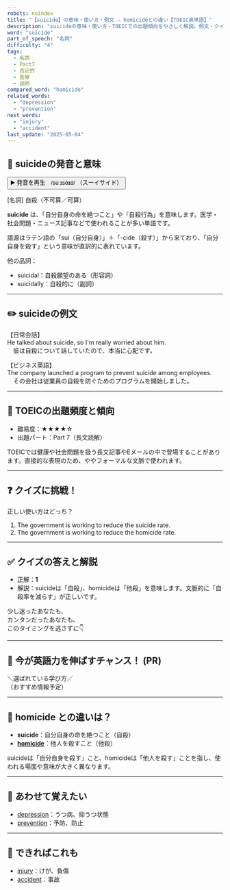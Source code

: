 ```yaml
---
robots: noindex
title: "【suicide】の意味・使い方・例文 ― homicideとの違い【TOEIC英単語】"
description: "suicideの意味・使い方・TOEICでの出題傾向をやさしく解説。例文・クイズ付きでhomicideとの違いもわかりやすく学べます。"
word: "suicide"
part_of_speech: "名詞"
difficulty: "4"
tags:
  - 名詞
  - Part7
  - 否定的
  - 医療
  - 説明
compared_word: "homicide"
related_words:
  - "depression"
  - "prevention"
next_words:
  - "injury"
  - "accident"
last_update: "2025-05-04"
---
```


## 🔰 suicideの発音と意味

<button class="play-audio" onclick="playTTS('suicide')">
  <span class="play-audio-main">
    ▶️ 発音を再生　/súːɪsὰɪd/
  </span>
  <span class="play-audio-sub">
    （スーイサイド）
  </span>
</button>

[名詞] 自殺（不可算／可算）

**suicide** は、「自分自身の命を絶つこと」や「自殺行為」を意味します。医学・社会問題・ニュース記事などで使われることが多い単語です。

語源はラテン語の「sui（自分自身）」＋「-cide（殺す）」から来ており、「自分自身を殺す」という意味が直訳的に表れています。

他の品詞：  
- suicidal：自殺願望のある（形容詞）
- suicidally：自殺的に（副詞）

---

## ✏️ suicideの例文

【日常会話】  
He talked about suicide, so I'm really worried about him.  
　彼は自殺について話していたので、本当に心配です。

【ビジネス英語】  
The company launched a program to prevent suicide among employees.  
　その会社は従業員の自殺を防ぐためのプログラムを開始しました。

---

## 🎯 TOEICの出題頻度と傾向

- 難易度：★★★★☆
- 出題パート：Part 7（長文読解）

TOEICでは健康や社会問題を扱う長文記事やEメールの中で登場することがあります。直接的な表現のため、ややフォーマルな文脈で使われます。

---

## ❓ クイズに挑戦！

正しい使い方はどっち？

1. The government is working to reduce the suicide rate.  
2. The government is working to reduce the homicide rate.

---

## ✅ クイズの答えと解説

- 正解：**1**
- 解説：suicideは「自殺」、homicideは「他殺」を意味します。文脈的に「自殺率を減らす」が正しいです。

少し迷ったあなたも、  
カンタンだったあなたも、  
このタイミングを逃さずに👇️

---

## 🚀 今が英語力を伸ばすチャンス！ (PR)

<div class="info-center">
＼選ばれている学び方／<br>  
（おすすめ情報予定）
</div>

---

## 🤔  homicide との違いは？

- **suicide**：自分自身の命を絶つこと（自殺）
- **[homicide](/word/homicide/)**：他人を殺すこと（他殺）

suicideは「自分自身を殺す」こと、homicideは「他人を殺す」ことを指し、使われる場面や意味が大きく異なります。

---

## 🧩 あわせて覚えたい

- [depression](/word/depression/)：うつ病、抑うつ状態
- [prevention](/word/prevention/)：予防、防止

---

## 📖 できればこれも

- [injury](/word/injury/)：けが、負傷
- [accident](/word/accident/)：事故

<!-- cvid: aid09_bid31 -->
